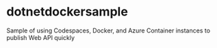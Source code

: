 # dotnetdockersample
Sample of using Codespaces, Docker, and Azure Container instances to publish Web API quickly
